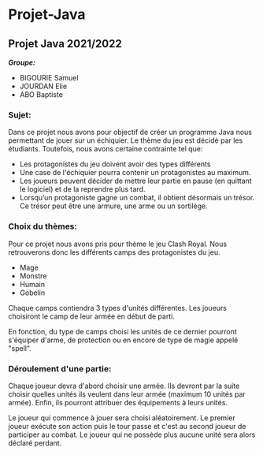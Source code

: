 # Projet-Java
## Projet Java 2021/2022

***Groupe:***
- BIGOURIE Samuel
- JOURDAN Elie
- ABO Baptiste

### Sujet:

Dans ce projet nous avons pour objectif de créer un programme Java nous permettant de jouer sur un échiquier. Le thème du jeu est décidé par les étudiants. Toutefois, nous avons certaine contrainte tel que:
- Les protagonistes du jeu doivent avoir des types différents
- Une case de l'échiquier pourra contenir un protagonistes au maximum.
- Les joueurs peuvent décider de mettre leur partie en pause (en quittant le logiciel) et de la reprendre plus tard.
- Lorsqu’un protagoniste gagne un combat, il obtient désormais un trésor. Ce trésor peut être une armure, une arme
ou un sortilège. 

### Choix du thèmes:

Pour ce projet nous avons pris pour thème le jeu Clash Royal. Nous retrouverons donc les différents camps des protagonistes du jeu.

- Mage
- Monstre
- Humain
- Gobelin

Chaque camps contiendra 3 types d'unités différentes. Les joueurs choisiront le camp de leur armée en début de parti.

En fonction, du type de camps choisi les unités de ce dernier pourront s'équiper d'arme, de protection ou en encore de type de magie appelé "spell".

### Déroulement d'une partie:

Chaque joueur devra d'abord choisir une armée. Ils devront par la suite choisir quelles unités ils veulent dans leur armée (maximum 10 unités par armée). Enfin, ils pourront attribuer des équipements à leurs unités.

Le joueur qui commence à jouer sera choisi aléatoirement. Le premier joueur exécute son action puis le tour passe et c'est au second joueur de participer au combat. Le joueur qui ne possède plus aucune unité sera alors déclaré perdant.
